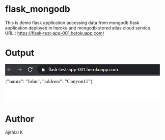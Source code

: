 # flask_mongodb

 This is demo flask application accessing data from mongodb.flask application deployed in heroku and mongodb stored atlas cloud service.
 URL : https://flask-test-app-001.herokuapp.com/
 
 # Output

 ![](img/output.PNG)
 
# Author
  Ajithlal K
 
